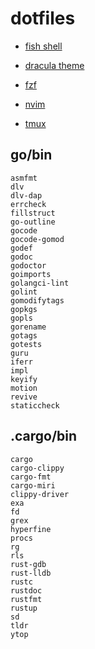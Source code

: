 # dotfiles

- [fish shell](https://fishshell.com/)

- [dracula theme](https://draculatheme.com/fish)

- [fzf](https://github.com/jethrokuan/fzf)

- [nvim](https://neovim.io/)

- [tmux](https://github.com/tmux/tmux)

## go/bin

```
asmfmt
dlv
dlv-dap
errcheck
fillstruct
go-outline
gocode
gocode-gomod
godef
godoc
godoctor
goimports
golangci-lint
golint
gomodifytags
gopkgs
gopls
gorename
gotags
gotests
guru
iferr
impl
keyify
motion
revive
staticcheck
```

## .cargo/bin

```
cargo
cargo-clippy
cargo-fmt
cargo-miri
clippy-driver
exa
fd
grex
hyperfine
procs
rg
rls
rust-gdb
rust-lldb
rustc
rustdoc
rustfmt
rustup
sd
tldr
ytop
```
